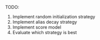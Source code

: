 TODO:
1. Implement random initialization strategy
2. Implement alias decay strategy
3. Implement score model
4. Evaluate which strategy is best
